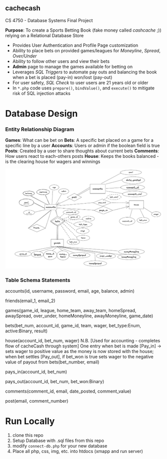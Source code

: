 cachecash
-- 
CS 4750 - Database Systems Final Project

**Purpose**: To create a Sports Betting Book (fake money called *cashcache* ;)) relying on a Relational Database Store
- Provides User Authentication and Profile Page customization
- Ability to place bets on provided games/leagues for *Moneyline*, *Spread*, *Over/Under*
- Ability to follow other users and view their bets
- **Admin** page to manage the games available for betting on
- Leverages *SQL Triggers* to automate pay outs and balancing the book when a bet is placed (pay-in) won/lost (pay-out)
- For user safety, *SQL Check* to user users are 21 years old or older
- In `*.php` code uses `prepare()`, `bindValue()`, and `execute()` to mitigate risk of SQL injection attacks

# Database Design
### Entity Relationship Diagram
**Games**: What can be bet on
**Bets**: A specific bet placed on a game for a specific line by a user
**Accounts**: Users or admin if the boolean field is true
**Posts**: Created by a user to share thoughts about current bets
**Comments**: How users react to each-others posts
**House**: Keeps the books balanced - is the clearing house for wagers and winnings

![](img/ERDiagram.jpeg?raw=true)

### Table Schema Statements
accounts(id, username, password, email, age, balance, admin)

friends(email_1, email_2)

games(game_id, league, home_team, away_team, homeSpread, awaySpread, over_under, homeMoneyline, awayMoneyline, game_date)

bets(bet_num, account_id, game_id, team, wager, bet_type:Enum, active:Binary, result)

house(account_id, bet_num, wager) 
N.B. [Used for accounting - completes flow of cacheCash through system]
One entry when bet is made [Pay_in] → sets wager to positive value as the money is now stored with the house; when bet settles [Pay_out], if bet_won is true sets wager to the negative value of payout from bets(bet_number, email)

pays_in(account_id, bet_num)

pays_out(account_id, bet_num, bet_won:Binary)

comments(comment_id, email, date_posted, comment_value)

post(email, comment_number)

# Run Locally

1. clone this repo
2. Setup Database with .sql files from this repo
3. modify `connect-db.php` for your new database
4. Place all php, css, img, etc. into htdocs (xmapp and run server)
